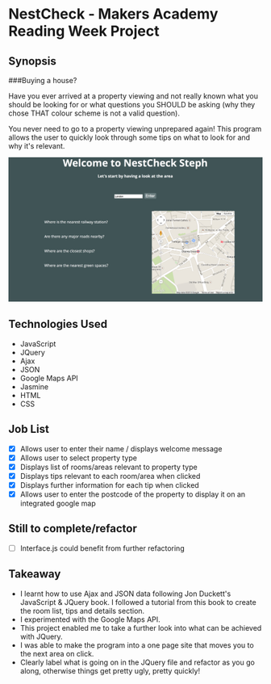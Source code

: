 NestCheck - Makers Academy Reading Week Project
===============================================

## Synopsis

###Buying a house?

Have you ever arrived at a property viewing and not really known what you should be looking for or what questions you SHOULD be asking (why they chose THAT colour scheme is not a valid question).

You never need to go to a property viewing unprepared again! This program allows the user to quickly look through some tips on what to look for and why it's relevant.

![Example](https://github.com/stepholdcorn/NestCheck/blob/master/img/example.png)

## Technologies Used

- JavaScript
- JQuery
- Ajax
- JSON
- Google Maps API
- Jasmine
- HTML
- CSS

## Job List

- [x] Allows user to enter their name / displays welcome message
- [x] Allows user to select property type
- [x] Displays list of rooms/areas relevant to property type
- [x] Displays tips relevant to each room/area when clicked
- [x] Displays further information for each tip when clicked
- [x] Allows user to enter the postcode of the property to display it on an integrated google map

## Still to complete/refactor

- [ ] Interface.js could benefit from further refactoring

## Takeaway

- I learnt how to use Ajax and JSON data following Jon Duckett's JavaScript & JQuery book. I followed a tutorial from this book to create the room list, tips and details section.
- I experimented with the Google Maps API.
- This project enabled me to take a further look into what can be achieved with JQuery.
- I was able to make the program into a one page site that moves you to the next area on click.
- Clearly label what is going on in the JQuery file and refactor as you go along, otherwise things get pretty ugly, pretty quickly!
